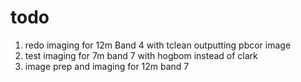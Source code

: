 # todo

1. redo imaging for 12m Band 4 with tclean outputting pbcor image
2. test imaging for 7m band 7 with hogbom instead of clark
3. image prep and imaging for 12m band 7